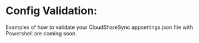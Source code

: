 # Config Validation:
Examples of how to validate your CloudShareSync appsettings.json file with Powershell are coming soon.  